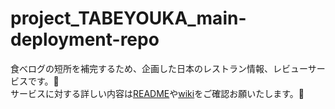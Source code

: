 # project_TABEYOUKA_main-deployment-repo
食べログの短所を補完するため、企画した日本のレストラン情報、レビューサービスです。🍙  
サービスに対する詳しい内容は[README](https://github.com/Tabeyouka)や[wiki](https://github.com/Tabeyouka/project_TABEYOUKA_main-deployment-repo/wiki)をご確認お願いたします。🙇
